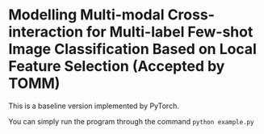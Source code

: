 # Modelling Multi-modal Cross-interaction for Multi-label Few-shot Image Classification Based on Local Feature Selection (Accepted by TOMM)

This is a baseline version implemented by PyTorch. 

You can simply run the program through the command ```python example.py```

